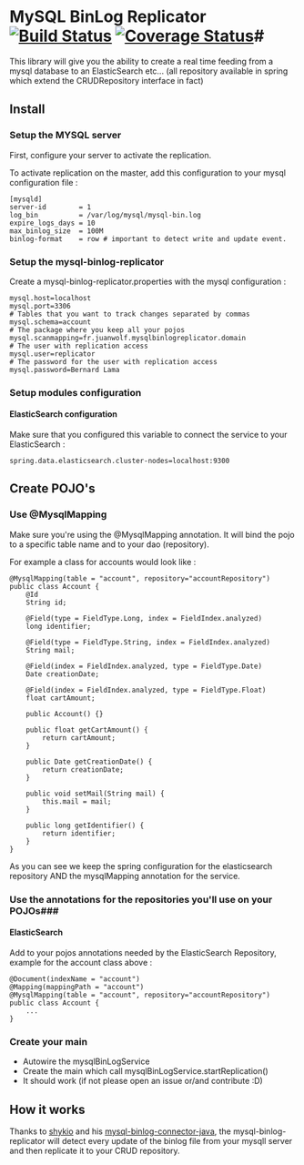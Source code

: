 # MySQL BinLog Replicator  [![Build Status](https://travis-ci.org/juanwolf/mysql-binlog-replicator.svg?branch=master)](https://travis-ci.org/juanwolf/mysql-binlog-replicator) [![Coverage Status](https://coveralls.io/repos/juanwolf/mysql-binlog-replicator/badge.svg?branch=master&service=github)](https://coveralls.io/github/juanwolf/mysql-binlog-replicator?branch=master)# 

This library will give you the ability to create a real time feeding from a mysql database to an ElasticSearch etc...
(all repository available in spring which extend the CRUDRepository interface in fact)

## Install ##

### Setup the MYSQL server ###

First, configure your server to activate the replication.

To activate replication on the master, add this configuration to your mysql configuration file :

    [mysqld]
    server-id        = 1
    log_bin          = /var/log/mysql/mysql-bin.log
    expire_logs_days = 10
    max_binlog_size  = 100M
    binlog-format    = row # important to detect write and update event.


### Setup the mysql-binlog-replicator ###

Create a mysql-binlog-replicator.properties with the mysql configuration :
    
    
    mysql.host=localhost
    mysql.port=3306
    # Tables that you want to track changes separated by commas
    mysql.schema=account
    # The package where you keep all your pojos
    mysql.scanmapping=fr.juanwolf.mysqlbinlogreplicator.domain
    # The user with replication access
    mysql.user=replicator
    # The password for the user with replication access
    mysql.password=Bernard Lama
    
### Setup modules configuration ###

#### ElasticSearch configuration ####

Make sure that you configured this variable to connect the service to your ElasticSearch :
    
    spring.data.elasticsearch.cluster-nodes=localhost:9300
    
    
## Create POJO's ##

### Use @MysqlMapping ###

Make sure you're using the @MysqlMapping annotation. It will bind the pojo to a specific table name and to your dao (repository).

For example a class for accounts would look like :
 
    @MysqlMapping(table = "account", repository="accountRepository")
    public class Account {
        @Id
        String id;
    
        @Field(type = FieldType.Long, index = FieldIndex.analyzed)
        long identifier;
    
        @Field(type = FieldType.String, index = FieldIndex.analyzed)
        String mail;
    
        @Field(index = FieldIndex.analyzed, type = FieldType.Date)
        Date creationDate;
    
        @Field(index = FieldIndex.analyzed, type = FieldType.Float)
        float cartAmount;
    
        public Account() {}
    
        public float getCartAmount() {
            return cartAmount;
        }
    
        public Date getCreationDate() {
            return creationDate;
        }
    
        public void setMail(String mail) {
            this.mail = mail;
        }
    
        public long getIdentifier() {
            return identifier;
        }
    }

As you can see we keep the spring configuration for the elasticsearch repository AND the mysqlMapping annotation for the service.

### Use the annotations for the repositories you'll use on your POJOs###

#### ElasticSearch ####

Add to your pojos annotations needed by the ElasticSearch Repository, example for the account class above :

    @Document(indexName = "account")
    @Mapping(mappingPath = "account")
    @MysqlMapping(table = "account", repository="accountRepository")
    public class Account {
        ...
    }

### Create your main ###

- Autowire the mysqlBinLogService
- Create the main which call mysqlBinLogService.startReplication()
- It should work (if not please open an issue or/and contribute :D)
    
## How it works ##

Thanks to [shykio](https://github.com/shyiko) and his [mysql-binlog-connector-java](https://github.com/shyiko/mysql-binlog-connector-java), the mysql-binlog-replicator will detect every update of the binlog file from your mysqll server and then replicate it to your CRUD repository.
 
 